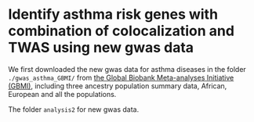 # Identify asthma risk genes with combination of colocalization and TWAS using new gwas data



We first downloaded the new gwas data for asthma diseases in the folder `./gwas_asthma_GBMI/` from [the Global Biobank Meta-analyses Initiative (GBMI)](https://www.sciencedirect.com/science/article/pii/S2666979X22001653?via%3Dihub), including three ancestry population summary data, African, European and all the populations.

The folder `analysis2` for new gwas data.